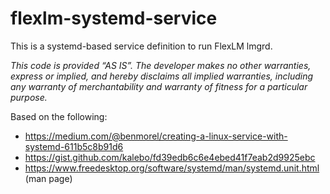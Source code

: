 # flexlm-systemd-service
This is a systemd-based service definition to run FlexLM lmgrd.

_This code is provided “AS IS”. The developer makes no other warranties, express or implied, 
and hereby disclaims all implied warranties, including any warranty of merchantability and 
warranty of fitness for a particular purpose._

Based on the following:
* https://medium.com/@benmorel/creating-a-linux-service-with-systemd-611b5c8b91d6
* https://gist.github.com/kalebo/fd39edb6c6e4ebed41f7eab2d9925ebc
* https://www.freedesktop.org/software/systemd/man/systemd.unit.html (man page)
